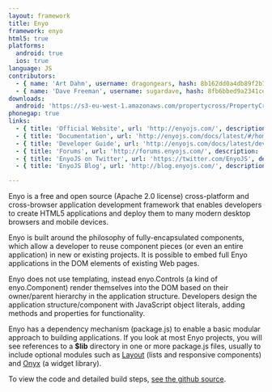 ```yaml
---
layout: framework
title: Enyo
framework: enyo
html5: true
platforms:
  android: true
  ios: true
language: JS
contributors:
  - { name: 'Art Dahm', username: dragongears, hash: 8b162dd0a4db89f2b763a5f4be389ef2 }
  - { name: 'Dave Freeman', username: sugardave, hash: 8fb6bbed9a2341ce15f1ab3ea13b2633 }
downloads:
  android: 'https://s3-eu-west-1.amazonaws.com/propertycross/PropertyCross-enyo-239c763f088732780efe5aa9c0bbb75c76dd2738.apk'
phonegap: true
links:
  - { title: 'Official Website', url: 'http://enyojs.com/', description: 'The official EnyoJS website.' }
  - { title: 'Documentation', url: 'http://enyojs.com/docs/latest/#/home', description: 'Comprehensive documentation provided by the makers of EnyoJS.' }
  - { title: 'Developer Guide', url: 'http://enyojs.com/docs/latest/developer-guide/index.html', description: 'The EnyoJS developer guide.' }
  - { title: 'Forums', url: 'http://forums.enyojs.com/', description: 'The official forums provide updates and a platform for asking and answering questions related to the framework.' }
  - { title: 'EnyoJS on Twitter', url: 'https://twitter.com/EnyoJS', description: 'The official EnyoJS Twitter account.' }
  - { title: 'EnyoJS Blog', url: 'http://blog.enyojs.com/', description: 'Updates and information about future releases from the official blog.' }

---
```


Enyo is a free and open source (Apache 2.0 license) cross-platform and cross-browser application development framework that enables developers to create HTML5 applications and deploy them to many modern desktop browsers and mobile devices.  

Enyo is built around the philosophy of fully-encapsulated components, which allow a developer to reuse component pieces (or even an entire application) in new or existing projects.  It is possible to embed full Enyo applications in the DOM elements of existing Web pages.

Enyo does not use templating, instead enyo.Controls (a kind of enyo.Component) render themselves into the DOM based on their owner/parent hierarchy in the application structure. Developers design the application structure/component with JavaScript object literals, adding methods and properties for functionality.

Enyo has a dependency mechanism (package.js) to enable a basic modular approach to building applications.  If you look at most Enyo projects, you will see references to a __$lib__ directory in one or more package.js files, usually to include optional modules such as [Layout](https://github.com/enyojs/layout) (lists and responsive components) and [Onyx](https://github.com/enyojs/onyx) (a widget library).


To view the code and detailed build steps, <a href='{{ site.githuburl }}/tree/master/enyo'>see the github source</a>.
